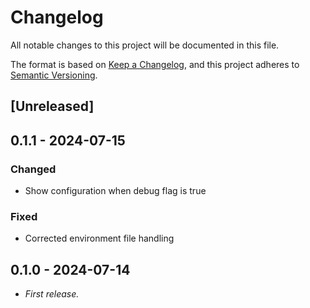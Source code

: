 <!-- markdownlint-configure-file { "MD024": false } -->
# Changelog

All notable changes to this project will be documented in this file.

The format is based on [Keep a Changelog](https://keepachangelog.com/en/1.1.0/),
and this project adheres to [Semantic Versioning](https://semver.org/spec/v2.0.0.html).

## [Unreleased]


## 0.1.1 - 2024-07-15

### Changed

- Show configuration when debug flag is true

### Fixed

- Corrected environment file handling


## 0.1.0 - 2024-07-14

- _First release._
